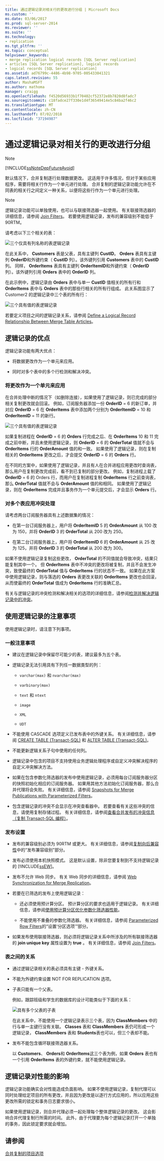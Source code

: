 ```yaml
---
title: 通过逻辑记录对相关行的更改进行分组 | Microsoft Docs
ms.custom: ''
ms.date: 03/06/2017
ms.prod: sql-server-2014
ms.reviewer: ''
ms.suite: ''
ms.technology:
- replication
ms.tgt_pltfrm: ''
ms.topic: conceptual
helpviewer_keywords:
- merge replication logical records [SQL Server replication]
- articles [SQL Server replication], logical records
- logical records [SQL Server replication]
ms.assetid: ad76799c-4486-4b98-9705-005433041321
caps.latest.revision: 55
author: MashaMSFT
ms.author: mathoma
manager: craigg
ms.openlocfilehash: f4520d56933b1f70402cf52372e8b7820d8fadc7
ms.sourcegitcommit: c18fadce27f330e1d4f36549414e5c84ba2f46c2
ms.translationtype: MT
ms.contentlocale: zh-CN
ms.lasthandoff: 07/02/2018
ms.locfileid: "37194987"
---
```

# <a name="group-changes-to-related-rows-with-logical-records"></a>通过逻辑记录对相关行的更改进行分组
    
> [!NOTE]  
>  [!INCLUDE[ssNoteDepFutureAvoid](../../../includes/ssnotedepfutureavoid-md.md)]  
  
 默认情况下，合并复制逐行处理数据更改。 这适用于许多情况，但对于某些应用程序，需要将相关行作为一个单元进行处理。 合并复制的逻辑记录功能允许在不同表的相关行之间定义一种关系，以便将这些行作为一个单元进行处理。  
  
> [!NOTE]  
>  逻辑记录功能可以单独使用，也可以与联接筛选器一起使用。 有关联接筛选器的详细信息，请参阅 [Join Filters](join-filters.md)。 若要使用逻辑记录，发布的兼容级别不能低于 90RTM。  
  
 请考虑以下三个相关的表：  
  
 ![三个仅具有列名称的表逻辑记录](../media/logical-records-01.gif "三个仅具有列名称的表逻辑记录")  
  
 在此关系中， **Customers** 表是父表，具有主键列 **CustID**。 **Orders** 表具有主键列 **OrderID**和外键约束（ **CustID** 列）。该外键列引用 **Customers** 表中的 **CustID** 列。 同样， **OrderItems** 表具有主键列 **OrderItemID**和外键约束（ **OrderID** 列）。该外键列引用 **Orders** 表中的 **OrderID** 列。  
  
 在此示例中，逻辑记录由 **Orders** 表中与单一 **CustID** 值相关的所有行和 **OrderItems** 表中与 **Orders** 表中的那些行相关的所有行组成。 此关系图显示了 Customer2 的逻辑记录中三个表的所有行：  
  
 ![三个具有值的表逻辑记录](../media/logical-records-02.gif "三个具有值的表逻辑记录")  
  
 若要定义项目之间的逻辑记录关系，请参阅 [Define a Logical Record Relationship Between Merge Table Articles](../publish/define-a-logical-record-relationship-between-merge-table-articles.md)。  
  
## <a name="benefits-of-logical-records"></a>逻辑记录的优点  
 逻辑记录功能有两大优点：  
  
-   将数据更改作为一个单元来应用。  
  
-   同时对多个表中的多个行检测和解决冲突。  
  
### <a name="the-application-of-changes-as-a-unit"></a>将更改作为一个单元来应用  
 在合并处理中断的情况下（如删除连接），如果使用了逻辑记录，则已完成的部分相关复制更改就会回滚。 例如，订阅服务器添加一份 **OrderID** = 6 的新订单，并对应 **OrderID** = 6 在 **OrderItems** 表中添加两个分别为 **OrderItemID** = 10 和 **OrderItemID** = 11 的新行。  
  
 ![三个具有值的表逻辑记录](../media/logical-records-04.gif "三个具有值的表逻辑记录")  
  
 如果复制进程在 **OrderID** = 6 的 **Orders** 行完成之后、在 **OrderItems** 10 和 11 完成之前中断，并且未使用逻辑记录，则 **OrderID** = 6 的 **OrderTotal** 值就不会与 **OrderItems** 行的 **OrderAmount** 值的和一致。 如果使用了逻辑记录，则在复制相关的 **OrderItems** 更改之后，才会提交 **OrderID** = 6 的 **Orders** 行。  
  
 在不同的方案中，如果使用了逻辑记录，并且有人在合并进程应用更改时查询表，那么用户在复制更改完成前，看不到已复制的部分更改。 例如，复制进程上载了 **OrderID** = 6 的 Orders 行，而用户在复制进程复制 **OrderItems** 行之前查询表，那么 **OrderTotal** 值就不会与 **OrderAmount** 值的和相同。 如果使用了逻辑记录，则在 **OrderItems** 完成并且事务作为一个单元提交后，才会显示 **Orders** 行。  
  
### <a name="the-application-of-conflict-handling-to-more-than-one-table"></a>对多个表应用冲突处理  
 请考虑两台订阅服务器具有上述数据集的情况：  
  
-   在第一台订阅服务器上，用户将 **OrderItemID** 5 的 **OrderAmount** 从 100 改为 150，并将 **OrderID** 3 的 **OrderTotal** 从 200 改为 250。  
  
-   在第二台订阅服务器上，用户将 **OrderItemID** 6 的 **OrderAmount** 从 25 改为 125，并将 **OrderID** 3 的 **OrderTotal** 从 200 改为 300。  
  
 如果不使用逻辑记录复制这些更改， **OrderTotal** 的不同值就会导致冲突，结果只能复制其中一个。 但 **OrderItems** 表中不冲突的更改将被复制，并且不会发生冲突，致使最终的 **OrderTotal** 值与 **OrderItems** 行的状态不一致。 如果在此方案中使用逻辑记录，则与落选的 **Orders** 表更改关联的 **OrderItems** 更改也会回滚，从而使最终的 **OrderTotal** 值成为 **OrderItems** 行的准确汇总。  
  
 有关与逻辑记录的冲突检测和解决相关的选项的详细信息，请参阅[检测并解决逻辑记录中的冲突](advanced-merge-replication-conflict-resolving-in-logical-record.md)。  
  
## <a name="considerations-for-using-logical-records"></a>使用逻辑记录的注意事项  
 使用逻辑记录时，请注意下列事项。  
  
### <a name="general-considerations"></a>一般注意事项  
  
-   建议在逻辑记录中保留尽可能少的表，建议最多为五个表。  
  
-   逻辑记录无法引用具有下列任一数据类型的列：  
  
    -   `varchar(max)` 和 `nvarchar(max)`  
  
    -   `varbinary(max)`  
  
    -   `text` 和 `ntext`  
  
    -   `image`  
  
    -   `XML`  
  
    -   `UDT`  
  
-   不能使用 CASCADE 选项定义已发布表中的外键关系。 有关详细信息，请参阅 [CREATE TABLE &#40;Transact-SQL&#41;](/sql/t-sql/statements/create-table-transact-sql) 和 [ALTER TABLE &#40;Transact-SQL&#41;](/sql/t-sql/statements/alter-table-transact-sql)。  
  
-   不能更新逻辑关系子句中使用的任何列。  
  
-   逻辑记录中包含的项目不支持使用业务逻辑处理程序或自定义冲突解决程序的自定义冲突解决方法。  
  
-   如果在包含参数化筛选器的发布中使用逻辑记录，必须用每台订阅服务器分区的快照初始化相应的订阅服务器。 如果用其他方法初始化订阅服务器，那么合并代理将会失败。 有关详细信息，请参阅 [Snapshots for Merge Publications with Parameterized Filters](../snapshots-for-merge-publications-with-parameterized-filters.md)。  
  
-   包含逻辑记录的冲突不会显示在冲突查看器中。 若要查看有关这些冲突的信息，请使用复制存储过程。 有关详细信息，请参阅[查看合并发布的冲突信息（复制 Transact-SQL 编程）](../view-conflict-information-for-merge-publications.md)。  
  
### <a name="publication-settings"></a>发布设置  
  
-   发布的兼容级别必须为 90RTM 或更大。 有关详细信息，请参阅[复制向后兼容性](../replication-backward-compatibility.md)中的“发布兼容级别”部分。  
  
-   发布必须使用本机快照模式。 这是默认设置，除非您要复制到不支持逻辑记录的 [!INCLUDE[ssEW](../../../includes/ssew-md.md)]。  
  
-   发布不允许 Web 同步。 有关 Web 同步的详细信息，请参阅 [Web Synchronization for Merge Replication](../web-synchronization-for-merge-replication.md)。  
  
-   若要在已筛选的发布上使用逻辑记录：  
  
    -   还必须使用预计算分区。 预计算分区的要求也适用于逻辑记录。 有关详细信息，请参阅[使用预计算分区优化参数化筛选器性能](parameterized-filters-optimize-for-precomputed-partitions.md)。  
  
    -   不能使用不重叠的参数化筛选器。 有关详细信息，请参阅 [Parameterized Row Filters](parameterized-filters-parameterized-row-filters.md)的“设置‘分区选项’”部分。  
  
-   如果发布使用联接筛选器，则必须将逻辑记录关系中所涉及的所有联接筛选器的 **join unique key** 属性设置为 **true** 。 有关详细信息，请参阅 [Join Filters](join-filters.md)。  
  
### <a name="relationships-between-tables"></a>表之间的关系  
  
-   通过逻辑记录相关的表必须具有主键 - 外键关系。  
  
-   不能为外键约束设置 NOT FOR REPLICATION 选项。  
  
-   子表只能有一个父表。  
  
     例如，跟踪班级和学生的数据库的设计可能类似于下面的关系：  
  
     ![具有多个父表的子表](../media/logical-records-03.gif "具有多个父表的子表")  
  
     在此关系中，不能使用一个逻辑记录表示三个表，因为 **ClassMembers** 中的行与单一主键行没有关联。 **Classes** 表和 **ClassMembers** 表仍可形成一个逻辑记录， **ClassMembers** 表和 **Students**表也可以，但三个表却不能。  
  
-   发布不能包含循环联接筛选器关系。  
  
     以 **Customers**、 **Orders**和 **OrderItems**这三个表为例，如果 **Orders** 表也有一个引用 **OrderItems** 表的外键约束，就不能使用逻辑记录。  
  
## <a name="performance-implications-of-logical-records"></a>逻辑记录对性能的影响  
 逻辑记录功能确实会对性能造成负面影响。 如果不使用逻辑记录，复制代理可以同时处理给定项目的所有更改，并且因为更改是以逐行方式应用的，所以应用这些更改所需的锁定和事务日志要求很小。  
  
 如果使用逻辑记录，则合并代理必须一起处理每个整体逻辑记录的更改。 这会影响合并代理复制行所需的时间。 此外，由于代理要为每个逻辑记录打开一个单独的事务，因此锁定要求就会增加。  
  
## <a name="see-also"></a>请参阅  
 [合并复制的项目选项](article-options-for-merge-replication.md)  
  
  
